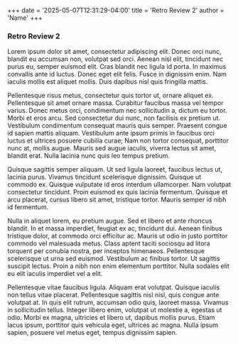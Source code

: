 +++
date = '2025-05-07T12:31:29-04:00'
title = 'Retro Review 2'
author = 'Name'
+++

### Retro Review 2

Lorem ipsum dolor sit amet, consectetur adipiscing elit. Donec orci nunc, blandit eu accumsan non, volutpat sed orci. Aenean nisl elit, tincidunt nec purus eu, semper euismod elit. Cras blandit nec ligula id porta. In maximus convallis ante id luctus. Donec eget elit felis. Fusce in dignissim enim. Nam iaculis mollis est aliquet mollis. Duis dapibus nisl quis fringilla mattis.

Pellentesque risus metus, consectetur quis tortor ut, ornare aliquet ex. Pellentesque sit amet ornare massa. Curabitur faucibus massa vel tempor varius. Donec metus orci, condimentum nec sollicitudin a, dictum eu tortor. Morbi et eros arcu. Sed consectetur dui nunc, non facilisis ex pretium ut. Vestibulum condimentum consequat mauris quis semper. Praesent congue id sapien mattis aliquam. Vestibulum ante ipsum primis in faucibus orci luctus et ultrices posuere cubilia curae; Nam non tortor consequat, porttitor nunc at, mollis augue. Mauris sed augue iaculis, viverra lectus sit amet, blandit erat. Nulla lacinia nunc quis leo tempus pretium.

Quisque sagittis semper aliquam. Ut sed ligula laoreet, faucibus lectus ut, lacinia purus. Vivamus tincidunt scelerisque dignissim. Quisque ut commodo ex. Quisque vulputate id eros interdum ullamcorper. Nam volutpat consectetur tincidunt. Proin euismod ex quis lacinia fermentum. Quisque et arcu placerat, cursus libero sit amet, tristique tortor. Mauris semper id nibh id fermentum.

Nulla in aliquet lorem, eu pretium augue. Sed et libero et ante rhoncus blandit. In et massa imperdiet, feugiat ex ac, tincidunt dui. Aenean finibus tristique dolor, at commodo orci efficitur ac. Mauris ut odio in justo porttitor commodo vel malesuada metus. Class aptent taciti sociosqu ad litora torquent per conubia nostra, per inceptos himenaeos. Pellentesque scelerisque ut urna sed euismod. Vestibulum ac finibus tortor. Ut sagittis suscipit lectus. Proin a nibh non enim elementum porttitor. Nulla sodales elit eu elit iaculis imperdiet vel a elit.

Pellentesque vitae faucibus ligula. Aliquam erat volutpat. Quisque iaculis non tellus vitae placerat. Pellentesque sagittis nisl nisl, quis congue ante volutpat at. In quis elit rutrum, accumsan odio quis, laoreet massa. Vivamus in sollicitudin tellus. Integer libero enim, volutpat ut molestie a, egestas ut odio. Morbi ex magna, ultricies et libero ut, dapibus mollis purus. Etiam lacus ipsum, porttitor quis vehicula eget, ultrices ac magna. Nulla ipsum sapien, posuere vel metus eget, tempus dignissim sapien.